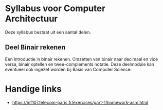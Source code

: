 # Syllabus voor Computer Architectuur

Deze syllabus bestaat uit een aantal delen.

## Deel Binair rekenen
Een introductie in binair rekenen. Omzetten van binair naar decimaal en vice versa, binair optellen en twee-complements notatie.
Deze deelmodule kan eventueel ook ingezet worden bij Basis van Computer Science.

# Handige links

- https://inf107.telecom-paris.fr/exercises/part-1/homework-asm.html